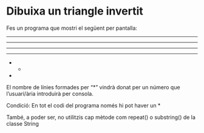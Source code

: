 # Dibuixa un triangle invertit

Fes un programa que mostri el següent per pantalla:

* * * * * *

* * * * *

* * * *

* * *

* *

*

El nombre de línies formades per “*” vindrà donat per un número que l’usuari/ària introduirà per consola.

Condició: En tot el codi del programa només hi pot haver un *

També, a poder ser, no utilitzis cap mètode com repeat() o substring() de la classe String